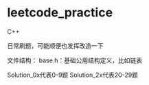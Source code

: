 # leetcode_practice
C++


日常刷题，可能顺便也发挥改造一下

文件结构：
base.h：基础公用结构定义，比如链表


Solution_0x代表0-9题
Solution_2x代表20-29题





